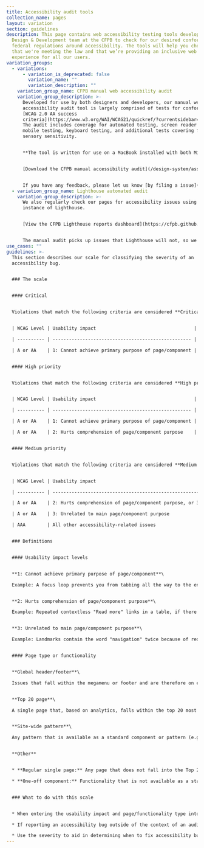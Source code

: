 ```yaml
---
title: Accessibility audit tools
collection_name: pages
layout: variation
section: guidelines
description: This page contains web accessibility testing tools developed by the
  Design & Development team at the CFPB to check for our desired conformance to
  federal regulations around accessibility. The tools will help you check both
  that we're meeting the law and that we’re providing an inclusive web
  experience for all our users.
variation_groups:
  - variations:
      - variation_is_deprecated: false
        variation_name: ""
        variation_description: ""
    variation_group_name: CFPB manual web accessibility audit
    variation_group_description: >-
      Developed for use by both designers and developers, our manual web
      accessibility audit tool is largely comprised of tests for conformance to
      [WCAG 2.0 AA success
      criteria](https://www.w3.org/WAI/WCAG21/quickref/?currentsidebar=%23col_customize&versions=2.0&levels=aaa).
      The audit includes coverage for automated testing, screen reader testing,
      mobile testing, keyboard testing, and additional tests covering forms and
      sensory sensitivity. 


      **The tool is written for use on a MacBook installed with both Microsoft Excel and the Chrome browser, as well as an iPhone.** 


      [Download the CFPB manual accessibility audit](/design-system/assets/CFPB.manual.accessibility.audit.open.source.v1.0_09.30.21.xlsx) 


      If you have any feedback, please let us know [by filing a issue](https://github.com/cfpb/design-system/issues).
  - variation_group_name: Lighthouse automated audit
    variation_group_description: >-
      We also regularly check our pages for accessibility issues using an
      instance of Lighthouse.


      [View the CFPB Lighthouse reports dashboard](https://cfpb.github.io/cfgov-lighthouse/)


      The manual audit picks up issues that Lighthouse will not, so we prioritize using the manual audit for pages with interactive elements, new patterns or components, custom code, or pages that are not created with our CMS.
use_cases: ""
guidelines: >-
  This section describes our scale for classifying the severity of an
  accessibility bug.


  ### The scale


  #### Critical


  Violations that match the following criteria are considered **Critical**:


  | WCAG Level | Usability impact                                    | Page type or functionality                                      |

  | ---------- | --------------------------------------------------- | --------------------------------------------------------------- |

  | A or AA    | 1: Cannot achieve primary purpose of page/component | Global header/footer, Top 20 single page, CMS site-wide pattern |


  #### High priority


  Violations that match the following criteria are considered **High priority**:


  | WCAG Level | Usability impact                                    | Page type or functionality                                      |

  | ---------- | --------------------------------------------------- | --------------------------------------------------------------- |

  | A or AA    | 1: Cannot achieve primary purpose of page/component | Regular single page or one-off component                        |

  | A or AA    | 2: Hurts comprehension of page/component purpose    | Global header/footer, Top 20 single page, CMS site-wide pattern |


  #### Medium priority


  Violations that match the following criteria are considered **Medium priority**:


  | WCAG Level | Usability impact                                                                                 | Page type or functionality                               |

  | ---------- | ------------------------------------------------------------------------------------------------ | -------------------------------------------------------- |

  | A or AA    | 2: Hurts comprehension of page/component purpose, or 3: Unrelated to main page/component purpose | Regular single page or one-off component                 |

  | A or AA    | 3: Unrelated to main page/component purpose                                                      | Global header/footer, top 20 page, CMS site-wide pattern |

  | AAA        | All other accessibility-related issues                                                           |                                                          |


  ### Definitions


  #### Usability impact levels


  **1: Cannot achieve primary purpose of page/component**\

  Example: A focus loop prevents you from tabbing all the way to the end of a form and submitting it.


  **2: Hurts comprehension of page/component purpose**\

  Example: Repeated contextless "Read more" links in a table, if there is a relatively simple workaround for the user (e.g., user could cycle through all of the table cells to understand the context of links, rather than navigate through links only)


  **3: Unrelated to main page/component purpose**\

  Example: Landmarks contain the word "navigation" twice because of redundant labeling 


  #### Page type or functionality


  **Global header/footer**\

  Issues that fall within the megamenu or footer and are therefore on every page


  **Top 20 page**\

  A single page that, based on analytics, falls within the top 20 most visited pages of your site 


  **Site-wide pattern**\

  Any pattern that is available as a standard component or pattern (e.g. expandables, video player)


  **Other**


  * **Regular single page:** Any page that does not fall into the Top 20 page category

  * **One-off component:** Functionality that is not available as a standard component or pattern, or custom code


  ### What to do with this scale


  * When entering the usability impact and page/functionality type into the manual accessibility audit, the severity rating will be calculated automatically for you.

  * If reporting an accessibility bug outside of the context of an audit, you can manually determine what the severity should be from the explanation above.

  * Use the severity to aid in determining when to fix accessibility bugs.
---
```

